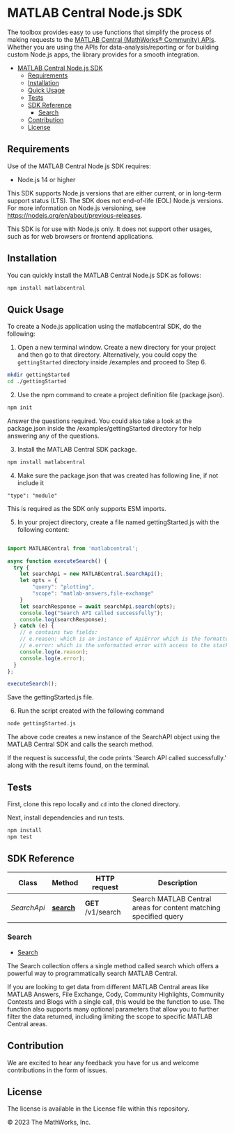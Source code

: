 
# MATLAB Central Node.js SDK

The toolbox provides easy to use functions that simplify the process of making requests to the [MATLAB Central (MathWorks® Community) APIs](https://api.mathworks.com/community/docs). Whether you are using the APIs for data-analysis/reporting or for building custom Node.js apps, the library provides for a smooth integration.

- [MATLAB Central Node.js SDK](#matlab-central-nodejs-sdk)
  - [Requirements](#requirements)
  - [Installation](#installation)
  - [Quick Usage](#quick-usage)
  - [Tests](#tests)
  - [SDK Reference](#sdk-reference)
    - [Search](#search)
  - [Contribution](#contribution)
  - [License](#license)

## Requirements

Use of the MATLAB Central Node.js SDK requires:

* Node.js 14 or higher

This SDK supports Node.js versions that are either current, or in long-term support status (LTS).  The SDK does not end-of-life (EOL) Node.js versions.  For more information on Node.js versioning, see <https://nodejs.org/en/about/previous-releases>.

This SDK is for use with Node.js only. It does not support other usages, such as for web browsers or frontend applications.

## Installation

You can quickly install the MATLAB Central Node.js SDK as follows:
```sh
npm install matlabcentral
```

## Quick Usage
To create a Node.js application using the matlabcentral SDK, do the following:

1. Open a new terminal window. Create a new directory for your project and then go to that directory. Alternatively, you could copy the `gettingStarted` directory inside /examples and proceed to Step 6.
```sh
mkdir gettingStarted
cd ./gettingStarted
```

2. Use the npm command to create a project definition file (package.json).
```sh
npm init
```
Answer the questions required. You could also take a look at the package.json inside the /examples/gettingStarted directory for help answering any of the questions.

3. Install the MATLAB Central SDK package.
```sh
npm install matlabcentral
```

4. Make sure the package.json that was created has following line, if not include it

`"type": "module"`

This is required as the SDK only supports ESM imports.

5. In your project directory, create a file named gettingStarted.js with the following content:
```javascript

import MATLABCentral from 'matlabcentral';

async function executeSearch() {
  try {
    let searchApi = new MATLABCentral.SearchApi();
    let opts = {
        "query": "plotting",
        "scope": "matlab-answers,file-exchange"
    }
    let searchResponse = await searchApi.search(opts);
    console.log("Search API called successfully");
    console.log(searchResponse);
  } catch (e) {
    // e contains two fields:
    // e.reason: which is an instance of ApiError which is the formatted JSON with low-level details about the error
    // e.error: which is the unformatted error with access to the stack trace, request object, response body, headers and so on
    console.log(e.reason);
    console.log(e.error); 
  }
};

executeSearch();

```

Save the gettingStarted.js file.

6. Run the script created with the following command

```sh
node gettingStarted.js
```

The above code creates a new instance of the SearchAPI object using the MATLAB Central SDK and calls the search method.

If the request is successful, the code prints 'Search API called successfully.' along with the result items found, on the terminal.


## Tests

First, clone this repo locally and `cd` into the cloned directory.

Next, install dependencies and run tests.

```sh
npm install
npm test
```

## SDK Reference


Class | Method | HTTP request | Description
------------ | ------------- | ------------- | -------------
*SearchApi* | [**search**](docs/SearchApi.md#search) | **GET** /v1/search | Search MATLAB Central areas for content matching specified query

### Search
* [Search]

The Search collection offers a single method called search which offers a powerful way to programmatically search MATLAB Central.

If you are looking to get data from different MATLAB Central areas like MATLAB Answers, File Exchange, Cody, Community Highlights, Community Contests and Blogs with a single call, this would be the function to use. The function also supports many optional parameters that allow you to further filter the data returned, including limiting the scope to specific MATLAB Central areas.

[search]: docs/SearchApi.md

## Contribution
We are excited to hear any feedback you have for us and welcome contributions in the form of issues.

## License

The license is available in the License file within this repository.

&copy; 2023 The MathWorks, Inc.


